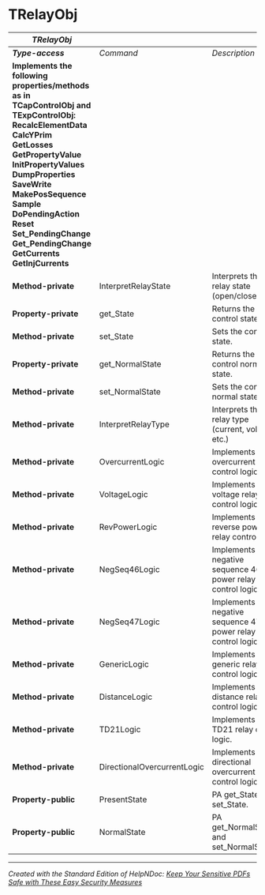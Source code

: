 # TRelayObj

| ***TRelayObj*** |  |  |
| --- | --- | --- |
| ***Type-access*** | *Command* | *Description* |
| **Implements the following properties/methods as in TCapControlObj and TExpControlObj:** **RecalcElementData** **CalcYPrim** **GetLosses** **GetPropertyValue** **InitPropertyValues** **DumpProperties** **SaveWrite** **MakePosSequence** **Sample** **DoPendingAction** **Reset** **Set\_PendingChange** **Get\_PendingChange** **GetCurrents** **GetInjCurrents** |  |  |
| **Method-private** | InterpretRelayState | Interprets the relay state (open/closed/trip). |
| **Property-private** | get\_State | Returns the control state. |
| **Method-private** | set\_State | Sets the control state. |
| **Property-private** | get\_NormalState | Returns the control normal state. |
| **Method-private** | set\_NormalState | Sets the control normal state. |
| **Method-private** | InterpretRelayType | Interprets the relay type (current, voltage, etc.) |
| **Method-private** | OvercurrentLogic | Implements the overcurrent relay control logic. |
| **Method-private** | VoltageLogic | Implements the voltage relay control logic. |
| **Method-private** | RevPowerLogic | Implements the reverse power relay control logic. |
| **Method-private** | NegSeq46Logic | Implements the negative sequence 46 power relay control logic. |
| **Method-private** | NegSeq47Logic | Implements the negative sequence 47 power relay control logic. |
| **Method-private** | GenericLogic | Implements the generic relay control logic. |
| **Method-private** | DistanceLogic | Implements the distance relay control logic. |
| **Method-private** | TD21Logic | Implements the TD21 relay control logic. |
| **Method-private** | DirectionalOvercurrentLogic | Implements the directional overcurrent relay control logic. |
| **Property-public** | PresentState | PA get\_State and set\_State. |
| **Property-public** | NormalState | PA get\_NormalState and set\_NormalState. |



***
_Created with the Standard Edition of HelpNDoc: [Keep Your Sensitive PDFs Safe with These Easy Security Measures](<https://www.helpndoc.com/step-by-step-guides/how-to-generate-an-encrypted-password-protected-pdf-document/>)_
